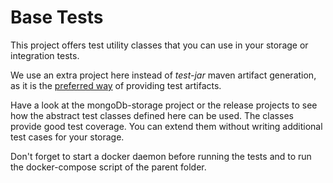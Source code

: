# Base Tests

This project offers test utility classes that you can use in your storage or integration tests.

We use an extra project here instead of *test-jar* maven artifact generation, as it is the [preferred way](https://maven.apache.org/plugins/maven-jar-plugin/examples/create-test-jar.html) of providing test artifacts.

Have a look at the mongoDb-storage project or the release projects to see how the abstract test classes defined here can be used. The classes provide good test coverage. You can extend them without writing additional test cases for your storage.


Don't forget to start a docker daemon before running the tests and to run the docker-compose script of the parent folder.